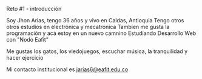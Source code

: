 Reto #1 - introducción

Soy Jhon Arias, tengo 36 años y vivo en Caldas, Antioquia 
Tengo otros otros estudios en electrónica y mecatrónica 
Tambien me gusta la programación y acá estoy en un nuevo camnino 
Estudiando Desarrollo Web con "Nodo Eafit" 

Me gustas los gatos, los viedojuegos, escuchar música, la tranquilidad y hacer ejercicio 

Mi contacto institucional es jarias6@eafit.edu.co 
